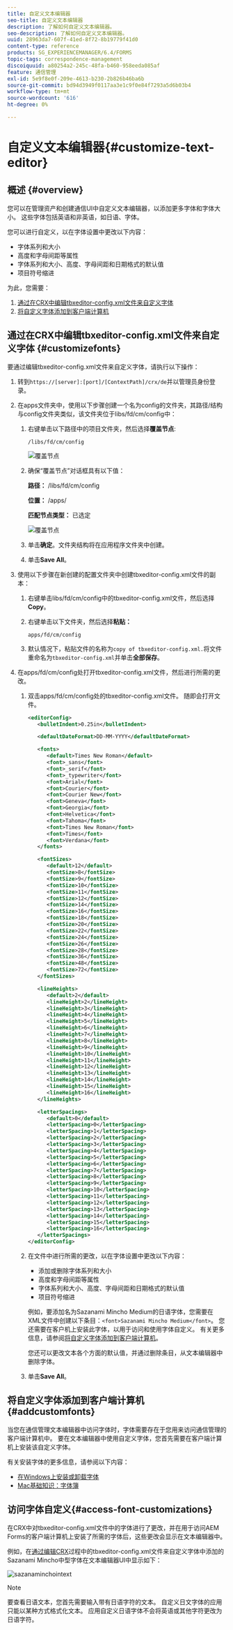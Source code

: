 ```yaml
---
title: 自定义文本编辑器
seo-title: 自定义文本编辑器
description: 了解如何自定义文本编辑器。
seo-description: 了解如何自定义文本编辑器。
uuid: 28963da7-607f-41ed-8f72-8b19779f41d0
content-type: reference
products: SG_EXPERIENCEMANAGER/6.4/FORMS
topic-tags: correspondence-management
discoiquuid: a80254a2-245c-48fa-b460-958eeda085af
feature: 通信管理
exl-id: 5e9f8e0f-209e-4613-b230-2b826b46ba6b
source-git-commit: bd94d3949f0117aa3e1c9f0e84f7293a5d6b03b4
workflow-type: tm+mt
source-wordcount: '616'
ht-degree: 0%

---
```


# 自定义文本编辑器{#customize-text-editor}

## 概述 {#overview}

您可以在管理资产和创建通信UI中自定义文本编辑器，以添加更多字体和字体大小。 这些字体包括英语和非英语，如日语、字体。

您可以进行自定义，以在字体设置中更改以下内容：

* 字体系列和大小
* 高度和字母间距等属性
* 字体系列和大小、高度、字母间距和日期格式的默认值
* 项目符号缩进

为此，您需要：

1. [通过在CRX中编辑tbxeditor-config.xml文件来自定义字体](#customizefonts)
1. [将自定义字体添加到客户端计算机](#addcustomfonts)

## 通过在CRX中编辑tbxeditor-config.xml文件来自定义字体 {#customizefonts}

要通过编辑tbxeditor-config.xml文件来自定义字体，请执行以下操作：

1. 转到`https://[server]:[port]/[ContextPath]/crx/de`并以管理员身份登录。
1. 在apps文件夹中，使用以下步骤创建一个名为config的文件夹，其路径/结构与config文件夹类似，该文件夹位于libs/fd/cm/config中：

   1. 右键单击以下路径中的项目文件夹，然后选择&#x200B;**覆盖节点**:

      `/libs/fd/cm/config`

      ![覆盖节点](assets/1-4.png)

   1. 确保“覆盖节点”对话框具有以下值：

      **路径：** /libs/fd/cm/config

      **位置：** /apps/

      **匹配节点类型：** 已选定

      ![覆盖节点](assets/2-2.png)

   1. 单击&#x200B;**确定**。文件夹结构将在应用程序文件夹中创建。

   1. 单击&#x200B;**Save All**。

1. 使用以下步骤在新创建的配置文件夹中创建tbxeditor-config.xml文件的副本：

   1. 右键单击libs/fd/cm/config中的tbxeditor-config.xml文件，然后选择&#x200B;**Copy**。
   1. 右键单击以下文件夹，然后选择&#x200B;**粘贴：**

      `apps/fd/cm/config`

   1. 默认情况下，粘贴文件的名称为`copy of tbxeditor-config.xml.`将文件重命名为`tbxeditor-config.xml`并单击&#x200B;**全部保存**。

1. 在apps/fd/cm/config处打开tbxeditor-config.xml文件，然后进行所需的更改。

   1. 双击apps/fd/cm/config处的tbxeditor-config.xml文件。 随即会打开文件。

      ```xml
      <editorConfig>
         <bulletIndent>0.25in</bulletIndent>
      
         <defaultDateFormat>DD-MM-YYYY</defaultDateFormat>
      
         <fonts>
            <default>Times New Roman</default>
            <font>_sans</font>
            <font>_serif</font>
            <font>_typewriter</font>
            <font>Arial</font>
            <font>Courier</font>
            <font>Courier New</font>
            <font>Geneva</font>
            <font>Georgia</font>
            <font>Helvetica</font>
            <font>Tahoma</font>
            <font>Times New Roman</font>
            <font>Times</font>
            <font>Verdana</font>
         </fonts>
      
         <fontSizes>
            <default>12</default>
            <fontSize>8</fontSize>
            <fontSize>9</fontSize>
            <fontSize>10</fontSize>
            <fontSize>11</fontSize>
            <fontSize>12</fontSize>
            <fontSize>14</fontSize>
            <fontSize>16</fontSize>
            <fontSize>18</fontSize>
            <fontSize>20</fontSize>
            <fontSize>22</fontSize>
            <fontSize>24</fontSize>
            <fontSize>26</fontSize>
            <fontSize>28</fontSize>
            <fontSize>36</fontSize>
            <fontSize>48</fontSize>
            <fontSize>72</fontSize>
         </fontSizes>
      
         <lineHeights>
            <default>2</default>     
            <lineHeight>2</lineHeight>
            <lineHeight>3</lineHeight>
            <lineHeight>4</lineHeight>
            <lineHeight>5</lineHeight>
            <lineHeight>6</lineHeight>
            <lineHeight>7</lineHeight>
            <lineHeight>8</lineHeight>
            <lineHeight>9</lineHeight>
            <lineHeight>10</lineHeight>
            <lineHeight>11</lineHeight>
            <lineHeight>12</lineHeight>
            <lineHeight>13</lineHeight>
            <lineHeight>14</lineHeight>
            <lineHeight>15</lineHeight>
            <lineHeight>16</lineHeight>
         </lineHeights>
      
         <letterSpacings>
            <default>0</default>
            <letterSpacing>0</letterSpacing>
            <letterSpacing>1</letterSpacing>
            <letterSpacing>2</letterSpacing>
            <letterSpacing>3</letterSpacing>
            <letterSpacing>4</letterSpacing>
            <letterSpacing>5</letterSpacing>
            <letterSpacing>6</letterSpacing>
            <letterSpacing>7</letterSpacing>
            <letterSpacing>8</letterSpacing>
            <letterSpacing>9</letterSpacing>
            <letterSpacing>10</letterSpacing>
            <letterSpacing>11</letterSpacing>
            <letterSpacing>12</letterSpacing>
            <letterSpacing>13</letterSpacing>
            <letterSpacing>14</letterSpacing>
            <letterSpacing>15</letterSpacing>
            <letterSpacing>16</letterSpacing>
         </letterSpacings>
      </editorConfig>
      ```

   1. 在文件中进行所需的更改，以在字体设置中更改以下内容：

      * 添加或删除字体系列和大小
      * 高度和字母间距等属性
      * 字体系列和大小、高度、字母间距和日期格式的默认值
      * 项目符号缩进

      例如，要添加名为Sazanami Mincho Medium的日语字体，您需要在XML文件中创建以下条目：`<font>Sazanami Mincho Medium</font>`。 您还需要在客户机上安装此字体，以用于访问和使用字体自定义。 有关更多信息，请参阅[将自定义字体添加到客户端计算机](#addcustomfonts)。

      您还可以更改文本各个方面的默认值，并通过删除条目，从文本编辑器中删除字体。

   1. 单击&#x200B;**Save All**。


## 将自定义字体添加到客户端计算机 {#addcustomfonts}

当您在通信管理文本编辑器中访问字体时，字体需要存在于您用来访问通信管理的客户端计算机中。 要在文本编辑器中使用自定义字体，您首先需要在客户端计算机上安装该自定义字体。

有关安装字体的更多信息，请参阅以下内容：

* [在Windows上安装或卸载字体](https://windows.microsoft.com/en-us/windows-vista/install-or-uninstall-fonts)
* [Mac基础知识：字体簿](https://support.apple.com/en-us/HT201749)

## 访问字体自定义{#access-font-customizations}

在CRX中对tbxeditor-config.xml文件中的字体进行了更改，并在用于访问AEM Forms的客户端计算机上安装了所需的字体后，这些更改会显示在文本编辑器中。

例如，在[通过编辑CRX](#customizefonts)过程中的tbxeditor-config.xml文件来自定义字体中添加的Sazanami Mincho中型字体在文本编辑器UI中显示如下：

![sazanaminchointext](assets/sazanamiminchointext.png)

>[!NOTE]
>
>要查看日语文本，您首先需要输入带有日语字符的文本。 自定义日文字体的应用只能以某种方式格式化文本。 应用自定义日语字体不会将英语或其他字符更改为日语字符。
